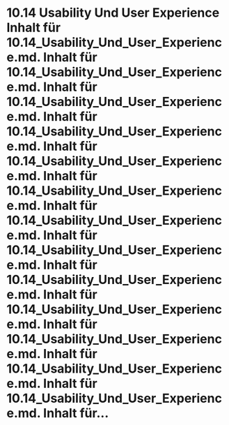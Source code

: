 # 10.14 Usability Und User Experience Inhalt für 10.14_Usability_Und_User_Experience.md. Inhalt für 10.14_Usability_Und_User_Experience.md. Inhalt für 10.14_Usability_Und_User_Experience.md. Inhalt für 10.14_Usability_Und_User_Experience.md. Inhalt für 10.14_Usability_Und_User_Experience.md. Inhalt für 10.14_Usability_Und_User_Experience.md. Inhalt für 10.14_Usability_Und_User_Experience.md. Inhalt für 10.14_Usability_Und_User_Experience.md. Inhalt für 10.14_Usability_Und_User_Experience.md. Inhalt für 10.14_Usability_Und_User_Experience.md. Inhalt für 10.14_Usability_Und_User_Experience.md. Inhalt für 10.14_Usability_Und_User_Experience.md. Inhalt für 10.14_Usability_Und_User_Experience.md. Inhalt für...